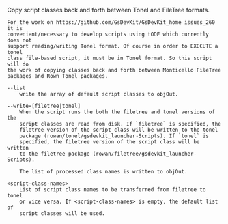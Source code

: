 Copy script classes back and forth between Tonel and FileTree formats.

	For the work on https://github.com/GsDevKit/GsDevKit_home issues_260 it is
	convenient/necessary to develop scripts using tODE which currently does not
	support reading/writing Tonel format. Of course in order to EXECUTE a tonel
	class file-based script, it must be in Tonel format. So this script will do
	the work of copying classes back and forth between Monticello FileTree
	packages and Rown Tonel packages.

	--list
		write the array of default script classes to objOut.

	--write=[filetree|tonel]
		When the script runs the both the filetree and tonel versions of the
		script classes are read from disk. If `filetree` is specified, the 
		filetree version of the script class will be written to the tonel 
		package (rowan/tonel/gsdevkit_launcher-Scripts). If `tonel` is 
		specified, the filetree version of the script class will be written
		to the filetree package (rowan/filetree/gsdevkit_launcher-Scripts).

		The list of processed class names is written to objOut.

	<script-class-names>
		List of script class names to be transferred from filetree to tonel
		or vice versa. If <script-class-names> is empty, the default list of
		script classes will be used.
